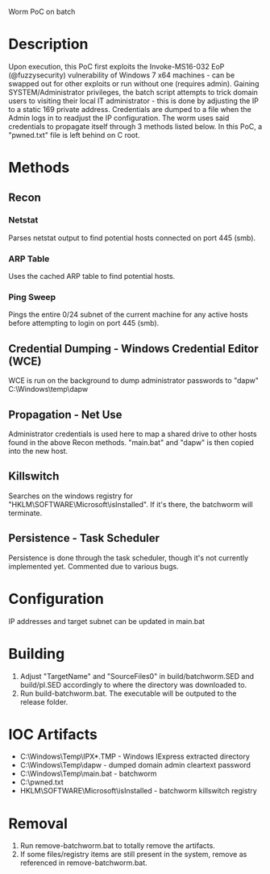 Worm PoC on batch

# Description
Upon execution, this PoC first exploits the Invoke-MS16-032 EoP (@fuzzysecurity) vulnerability of Windows 7 x64 machines - can be swapped out for other exploits or run without one (requires admin). Gaining SYSTEM/Administrator privileges, the batch script attempts to trick domain users to visiting their local IT administrator - this is done by adjusting the IP to a static 169 private address. Credentials are dumped to a file when the Admin logs in to readjust the IP configuration. The worm uses said credentials to propagate itself through 3 methods listed below. In this PoC, a "pwned.txt" file is left behind on C root.

# Methods
## Recon
### Netstat
Parses netstat output to find potential hosts connected on port 445 (smb).

### ARP Table
Uses the cached ARP table to find potential hosts.

### Ping Sweep
Pings the entire 0/24 subnet of the current machine for any active hosts before attempting to login on port 445 (smb).

## Credential Dumping - Windows Credential Editor (WCE)
WCE is run on the background to dump administrator passwords to "dapw" C:\Windows\temp\dapw

## Propagation - Net Use
Administrator credentials is used here to map a shared drive to other hosts found in the above Recon methods. "main.bat" and "dapw" is then copied into the new host.

## Killswitch
Searches on the windows registry for "HKLM\SOFTWARE\Microsoft\isInstalled". If it's there, the batchworm will terminate.

## Persistence - Task Scheduler
Persistence is done through the task scheduler, though it's not currently implemented yet.
Commented due to various bugs.

# Configuration
IP addresses and target subnet can be updated in main.bat

# Building
1. Adjust "TargetName" and "SourceFiles0" in build/batchworm.SED and build/pl.SED accordingly to where the directory was downloaded to.
2. Run build-batchworm.bat. The executable will be outputed to the release folder.

# IOC Artifacts
* C:\Windows\Temp\IPX*.TMP - Windows IExpress extracted directory
* C:\Windows\Temp\dapw - dumped domain admin cleartext password
* C:\Windows\Temp\main.bat - batchworm
* C:\pwned.txt
* HKLM\SOFTWARE\Microsoft\isInstalled - batchworm killswitch registry

# Removal
1. Run remove-batchworm.bat to totally remove the artifacts.
2. If some files/registry items are still present in the system, remove as referenced in remove-batchworm.bat.
